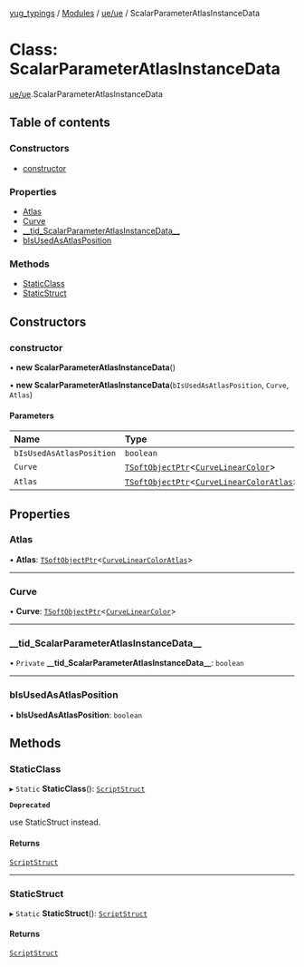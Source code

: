 [yug_typings](../README.md) / [Modules](../modules.md) / [ue/ue](../modules/ue_ue.md) / ScalarParameterAtlasInstanceData

# Class: ScalarParameterAtlasInstanceData

[ue/ue](../modules/ue_ue.md).ScalarParameterAtlasInstanceData

## Table of contents

### Constructors

- [constructor](ue_ue.ScalarParameterAtlasInstanceData.md#constructor)

### Properties

- [Atlas](ue_ue.ScalarParameterAtlasInstanceData.md#atlas)
- [Curve](ue_ue.ScalarParameterAtlasInstanceData.md#curve)
- [\_\_tid\_ScalarParameterAtlasInstanceData\_\_](ue_ue.ScalarParameterAtlasInstanceData.md#__tid_scalarparameteratlasinstancedata__)
- [bIsUsedAsAtlasPosition](ue_ue.ScalarParameterAtlasInstanceData.md#bisusedasatlasposition)

### Methods

- [StaticClass](ue_ue.ScalarParameterAtlasInstanceData.md#staticclass)
- [StaticStruct](ue_ue.ScalarParameterAtlasInstanceData.md#staticstruct)

## Constructors

### constructor

• **new ScalarParameterAtlasInstanceData**()

• **new ScalarParameterAtlasInstanceData**(`bIsUsedAsAtlasPosition`, `Curve`, `Atlas`)

#### Parameters

| Name | Type |
| :------ | :------ |
| `bIsUsedAsAtlasPosition` | `boolean` |
| `Curve` | [`TSoftObjectPtr`](../modules/ue_puerts.md#tsoftobjectptr)<[`CurveLinearColor`](ue_ue.CurveLinearColor.md)\> |
| `Atlas` | [`TSoftObjectPtr`](../modules/ue_puerts.md#tsoftobjectptr)<[`CurveLinearColorAtlas`](ue_ue.CurveLinearColorAtlas.md)\> |

## Properties

### Atlas

• **Atlas**: [`TSoftObjectPtr`](../modules/ue_puerts.md#tsoftobjectptr)<[`CurveLinearColorAtlas`](ue_ue.CurveLinearColorAtlas.md)\>

___

### Curve

• **Curve**: [`TSoftObjectPtr`](../modules/ue_puerts.md#tsoftobjectptr)<[`CurveLinearColor`](ue_ue.CurveLinearColor.md)\>

___

### \_\_tid\_ScalarParameterAtlasInstanceData\_\_

• `Private` **\_\_tid\_ScalarParameterAtlasInstanceData\_\_**: `boolean`

___

### bIsUsedAsAtlasPosition

• **bIsUsedAsAtlasPosition**: `boolean`

## Methods

### StaticClass

▸ `Static` **StaticClass**(): [`ScriptStruct`](ue_ue.ScriptStruct.md)

**`Deprecated`**

use StaticStruct instead.

#### Returns

[`ScriptStruct`](ue_ue.ScriptStruct.md)

___

### StaticStruct

▸ `Static` **StaticStruct**(): [`ScriptStruct`](ue_ue.ScriptStruct.md)

#### Returns

[`ScriptStruct`](ue_ue.ScriptStruct.md)

